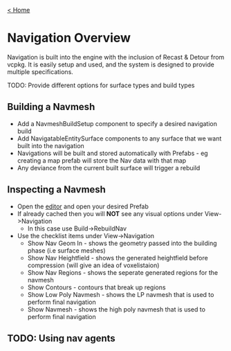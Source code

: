 [< Home](/)

# Navigation Overview
Navigation is built into the engine with the inclusion of Recast & Detour from vcpkg. It is easily setup and used, and the system is designed to provide multiple specifications.

TODO: Provide different options for surface types and build types

## Building a Navmesh
- Add a NavmeshBuildSetup component to specify a desired navigation build
- Add NavigatableEntitySurface components to any surface that we want built into the navigation
- Navigations will be built and stored automatically with Prefabs - eg creating a map prefab will store the Nav data with that map
- Any deviance from the current built surface will trigger a rebuild

## Inspecting a Navmesh
- Open the [editor](editor.md) and open your desired Prefab
- If already cached then you will **NOT** see any visual options under View->Navigation
    - In this case use Build->RebuildNav
- Use the checklist items under View->Navigation
    - Show Nav Geom In - shows the geometry passed into the building phase (i.e surface meshes)
    - Show Nav Heightfield - shows the generated heightfield before compression (will give an idea of voxelistaion)
    - Show Nav Regions - shows the seperate generated regions for the navmesh 
    - Show Contours - contours that break up regions
    - Show Low Poly Navmesh - shows the LP navmesh that is used to perform final navigation
    - Show Navmesh - shows the high poly navmesh that is used to perform final navigation

## TODO: Using nav agents
